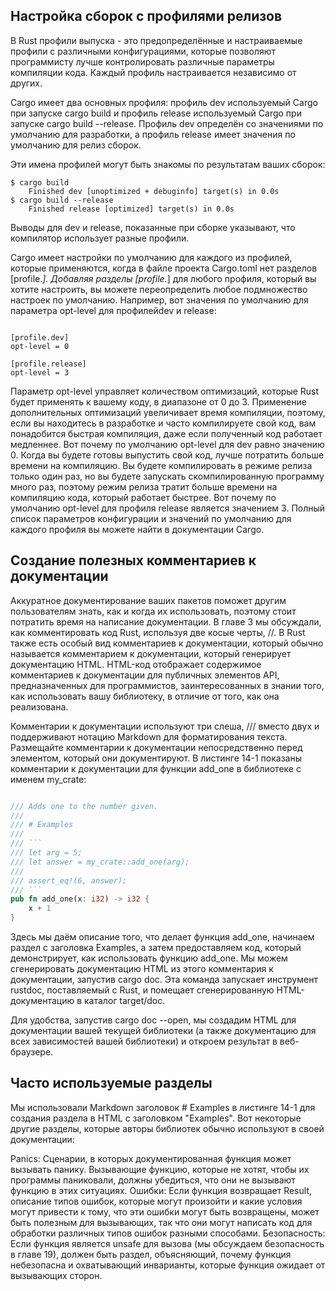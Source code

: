## Настройка сборок с профилями релизов

В Rust профили выпуска - это предопределённые и настраиваемые профили с различными конфигурациями, которые позволяют программисту лучше контролировать различные параметры компиляции кода. Каждый профиль настраивается независимо от других.

Cargo имеет два основных профиля: профиль dev используемый Cargo при запуске cargo build и профиль release используемый Cargo при запуске cargo build --release. Профиль dev определён со значениями по умолчанию для разработки, а профиль release имеет значения по умолчанию для релиз сборок.

Эти имена профилей могут быть знакомы по результатам ваших сборок:
```
$ cargo build
    Finished dev [unoptimized + debuginfo] target(s) in 0.0s
$ cargo build --release
    Finished release [optimized] target(s) in 0.0s
```
Выводы для dev и release, показанные при сборке указывают, что компилятор использует разные профили.

Cargo имеет настройки по умолчанию для каждого из профилей, которые применяются, когда в файле проекта Cargo.toml нет разделов [profile.*]. Добавляя разделы [profile.*] для любого профиля, который вы хотите настроить, вы можете переопределить любое подмножество настроек по умолчанию. Например, вот значения по умолчанию для параметра opt-level для профилейdev и release:
```

[profile.dev]
opt-level = 0

[profile.release]
opt-level = 3
```
Параметр opt-level управляет количеством оптимизаций, которые Rust будет применять к вашему коду, в диапазоне от 0 до 3. Применение дополнительных оптимизаций увеличивает время компиляции, поэтому, если вы находитесь в разработке и часто компилируете свой код, вам понадобится быстрая компиляция, даже если полученный код работает медленнее. Вот почему по умолчанию opt-level для dev равно значению 0. Когда вы будете готовы выпустить свой код, лучше потратить больше времени на компиляцию. Вы будете компилировать в режиме релиза только один раз, но вы будете запускать скомпилированную программу много раз, поэтому режим релиза тратит больше времени на компиляцию кода, который работает быстрее. Вот почему по умолчанию opt-level для профиля release является значением 3.
Полный список параметров конфигурации и значений по умолчанию для каждого профиля вы можете найти в документации Cargo.

## Создание полезных комментариев к документации

Аккуратное документирование ваших пакетов поможет другим пользователям знать, как и когда их использовать, поэтому стоит потратить время на написание документации. В главе 3 мы обсуждали, как комментировать код Rust, используя две косые черты, //. В Rust также есть особый вид комментариев к документации, который обычно называется комментарием к документации, который генерирует документацию HTML. HTML-код отображает содержимое комментариев к документации для публичных элементов API, предназначенных для программистов, заинтересованных в знании того, как использовать вашу библиотеку, в отличие от того, как она реализована.

Комментарии к документации используют три слеша, /// вместо двух и поддерживают нотацию Markdown для форматирования текста. Размещайте комментарии к документации непосредственно перед элементом, который они документируют. В листинге 14-1 показаны комментарии к документации для функции add_one в библиотеке с именем my_crate:
```rust

/// Adds one to the number given.
///
/// # Examples
///
/// ```
/// let arg = 5;
/// let answer = my_crate::add_one(arg);
///
/// assert_eq!(6, answer);
/// ```
pub fn add_one(x: i32) -> i32 {
    x + 1
}
```

Здесь мы даём описание того, что делает функция add_one, начинаем раздел с заголовка Examples, а затем предоставляем код, который демонстрирует, как использовать функцию add_one. Мы можем сгенерировать документацию HTML из этого комментария к документации, запустив cargo doc. Эта команда запускает инструмент rustdoc, поставляемый с Rust, и помещает сгенерированную HTML-документацию в каталог target/doc.

Для удобства, запустив cargo doc --open, мы создадим HTML для документации вашей текущей библиотеки (а также документацию для всех зависимостей вашей библиотеки) и откроем результат в веб-браузере.


## Часто используемые разделы

Мы использовали Markdown заголовок # Examples в листинге 14-1 для создания раздела в HTML с заголовком "Examples". Вот некоторые другие разделы, которые авторы библиотек обычно используют в своей документации:

Panics: Сценарии, в которых документированная функция может вызывать панику. Вызывающие функцию, которые не хотят, чтобы их программы паниковали, должны убедиться, что они не вызывают функцию в этих ситуациях.
Ошибки: Если функция возвращает Result, описание типов ошибок, которые могут произойти и какие условия могут привести к тому, что эти ошибки могут быть возвращены, может быть полезным для вызывающих, так что они могут написать код для обработки различных типов ошибок разными способами.
Безопасность: Если функция является unsafe для вызова (мы обсуждаем безопасность в главе 19), должен быть раздел, объясняющий, почему функция небезопасна и охватывающий инварианты, которые функция ожидает от вызывающих сторон.
